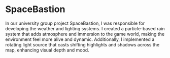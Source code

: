 # SpaceBastion
In our university group project SpaceBastion, I was responsible for developing the weather and lighting systems. I created a particle-based rain system that adds atmosphere and immersion to the game world, making the environment feel more alive and dynamic. Additionally, I implemented a rotating light source that casts shifting highlights and shadows across the map, enhancing visual depth and mood.
